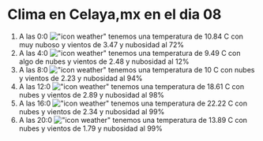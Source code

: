 # Clima en Celaya,mx en el dia 08

1. A las 0:0 !["icon weather"](http://openweathermap.org/img/w/04n.png) tenemos una temperatura de 10.84 C con muy nuboso y  vientos de 3.47 y nubosidad al 72%
1. A las 4:0 !["icon weather"](http://openweathermap.org/img/w/02n.png) tenemos una temperatura de 9.49 C con algo de nubes y  vientos de 2.48 y nubosidad al 12%
1. A las 8:0 !["icon weather"](http://openweathermap.org/img/w/04d.png) tenemos una temperatura de 10 C con nubes y  vientos de 2.23 y nubosidad al 94%
1. A las 12:0 !["icon weather"](http://openweathermap.org/img/w/04d.png) tenemos una temperatura de 18.61 C con nubes y  vientos de 2.89 y nubosidad al 98%
1. A las 16:0 !["icon weather"](http://openweathermap.org/img/w/04d.png) tenemos una temperatura de 22.22 C con nubes y  vientos de 2.34 y nubosidad al 99%
1. A las 20:0 !["icon weather"](http://openweathermap.org/img/w/04n.png) tenemos una temperatura de 13.89 C con nubes y  vientos de 1.79 y nubosidad al 99%
